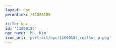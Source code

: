 ```yaml
---
layout: npc
permalink: /11000185

title: Npc
id: '11000185'
npc_name: 'Ms. Kim'
icon_url: 'portrait/npc/11000185_realtor_p.png'
---
```

